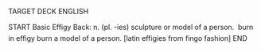 TARGET DECK
ENGLISH

START
Basic
Effigy
Back: n. (pl. -ies) sculpture or model of a person.  burn in effigy burn a model of a person. [latin effigies from fingo fashion]
END
